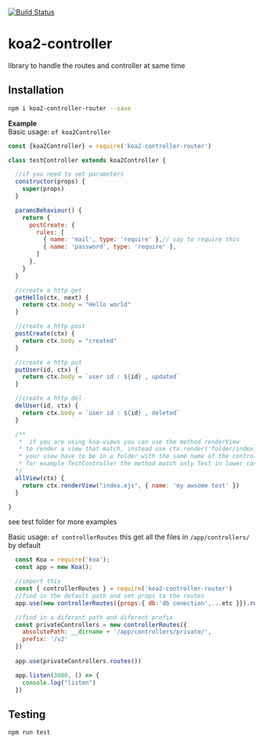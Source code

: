 [![Build Status](https://travis-ci.org/capdilla/koa2-controller.svg?branch=master)](https://travis-ci.org/capdilla/koa2-controller)

# koa2-controller
library to handle the routes and controller at same time

## Installation
```sh
npm i koa2-controller-router --save
```

**Example**  
Basic usage:
  `of koa2Controller`

```javascript
const {koa2Controller} = require('koa2-controller-router')

class testController extends koa2Controller {

  //if you need to set parameters 
  constructor(props) {
    super(props)
  }

  paramsBehaviour() {
    return {
      postCreate: {
        rules: [
          { name: 'mail', type: 'require' },// say to require this
          { name: 'password', type: 'require' },
        ]
      },
    }
  }

  //create a http get
  getHello(ctx, next) {
    return ctx.body = "Hello world"
  }

  //create a http post
  postCreate(ctx) {
    return ctx.body = "created"
  }

  //create a http put
  putUser(id, ctx) {
    return ctx.body = `user id : ${id} , updated`
  }

  //create a http del
  delUser(id, ctx) {
    return ctx.body = `user id : ${id} , deleted`
  }

  /**
   *  if you are using koa-views you can use the method renderView 
   * to render a view that match, instead use ctx.render('folder/index.ejs') use ctx.render('index.ejs')
   * your view have to be in a folder with the same name of the controller
   * for example TestController the method match only Test in lower case
  */
  allView(ctx) {
    return ctx.renderView("index.ejs", { name: 'my awsome test' })
  }

}
```

see test folder for more examples 

Basic usage:
  `of controllerRoutes`
  this get all the files in `/app/controllers/` by default 
  

```javascript
  const Koa = require('koa');
  const app = new Koa();

  //import this
  const { controllerRoutes } = require('koa2-controller-router')
  //find in the default path and set props to the routes
  app.use(new controllerRoutes({props:{ db:'db conection',...etc }}).routes())

  //find in a diferent path and diferent prefix
  const privateControllers = new controllerRoutes({
    absolutePath: __dirname + '/app/controllers/private/',
    prefix: '/v2'
  })
  
  app.use(privateControllers.routes())

  app.listen(3000, () => {
    console.log("listen")
  })
```
## Testing

```sh
npm run test
```